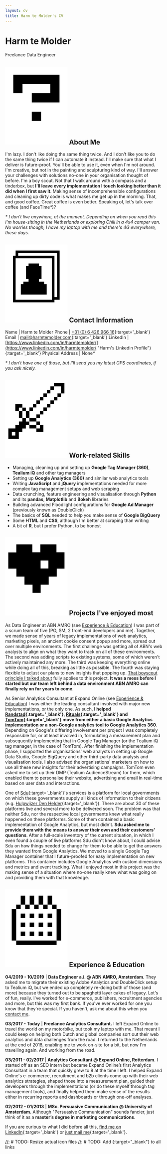 ```yaml
---
layout: cv
title: Harm te Molder's CV
---
```

# Harm te Molder
Freelance Data Engineer

<div class="section" markdown="1">

## <img class="icon" src="images/about-me.svg" alt="about me icon" title="About Me" /> About Me

I'm lazy. I don't like doing the same thing twice. And I don't like you to do the same thing twice if I can automate it instead. I'll make sure that what I deliver is future-proof. You'll be able to use it, even when I'm not around. I'm creative, but not in the painting and sculpturing kind of way. I'll answer your challenges with solutions no-one in your organisation thought of before. I'm a boy scout. Not that I walk around with a compass and a tinderbox, but <strong class="extra-strong">I'll leave every implementation I touch looking better than it did when I first saw it</strong>. Making sense of incomprehensible configurations and cleaning up dirty code is what makes me get up in the morning. That, and good coffee. Great coffee is even better. Speaking of, let's talk over coffee (and FaceTime<em>\*</em>)?

<em>\* I don't live anywhere, at the moment. Depending on when you read this I'm house-sitting in the Netherlands or exploring Chili in a 4x4 camper van. No worries though, I have my laptop with me and there's 4G everywhere, these days.</em>

</div><div class="section" markdown="1">

## <img class="icon" src="images/contact-information.svg" alt="contact information icon" title="Contact Information" /> Contact Information

Name | Harm te Molder
Phone | [+31 (0) 6 426 966 16](tel:+31642696616 "Harm's Phone Number"){:target='_blank'}
Email | [mail@harmtemolder.com](mailto:mail@harmtemolder.com "Harm's Email Address"){:target='_blank'}
LinkedIn | [https://www.linkedin.com/in/harmtemolder/](https://www.linkedin.com/in/harmtemolder/ "Harm's LinkedIn Profile"){:target='_blank'}
Physical Address | None<em>\*</em>

<em>\* I don't have one of those, but I'll send you my latest GPS coordinates, if you ask nicely.</em>

</div><div class="section" markdown="1">

## <img class="icon" src="images/work-related-skills.svg" alt="work-related skills icon" title="Work-related Skills" /> Work-related Skills

<ul><li id="eight">Managing, cleaning up and setting up <strong class="extra-strong">Google Tag Manager (360)</strong>, <strong>Tealium iQ</strong> and other tag managers</li>
<li id="seven">Setting up <strong class="extra-strong">Google Analytics (360)</strong> and similar web analytics tools</li>
<li id="six">Writing <strong class="extra-strong">JavaScript</strong> and <strong>jQuery</strong> implementations needed for more complex tag management setups and web scraping</li>
<li id="five">Data crunching, feature engineering and visualisation through <strong class="extra-strong">Python</strong> and its <strong>pandas</strong>, <strong>Matplotlib</strong> and <strong>Bokeh</strong> libraries</li>
<li id="four">Building advanced Floodlight configurations for <strong>Google Ad Manager</strong> (previously known as DoubleClick)</li>
<li id="three">The basics of <strong>SQL</strong> needed to help you make sense of <strong class="extra-strong">Google BigQuery</strong></li>
<li id="two">Some <strong>HTML</strong> and <strong>CSS</strong>, although I'm better at scraping than writing</li>
<li id="one">A bit of <strong>R</strong>, but I prefer Python, to be honest</li></ul>

</div><div class="section" markdown="1">

## <img class="icon" src="images/projects-ive-enjoyed-most.svg" alt="projects ive enjoyed most icon" title="Projects I've enjoyed most" /> Projects I've enjoyed most

As Data Engineer at ABN AMRO (see [Experience & Education](#experience--education)) I was part of a scrum team of five (PO, SM, 2 front-end developers and me). Together, we made sense of years of legacy implementations of web analytics, marketing pixels, an ancient cookie consent popup and more, spread out over multiple environments. The first challenge was getting all of ABN's web analysts to align on what they want to track on all of these environments. The second was adding scripts to existing systems, some of which weren't actively maintained any more. The third was keeping everything online while doing all of this, breaking as little as possible. The fourth was staying flexible to adjust our plans to new insights that popping up. [That boyscout principle I talked about](#about-me) fully applies to this project. <strong class="extra-strong">It was a mess before I started but our team left behind a data environment ABN AMRO can finally rely on for years to come</strong>.

As Senior Analytics Consultant at Expand Online (see [Experience & Education](#experience--education)) I was either the leading consultant involved with major new implementations, or the only one. As such, <strong class="extra-strong">I helped [Randstad](https://www.randstad.com/){:target='_blank'}, [Rituals](https://www.rituals.com/){:target='_blank'} and [TomTom](https://www.tomtom.com/){:target='_blank'} move from either a basic Google Analytics implementation or a non-Google analytics tool to Google Analytics 360</strong>. Depending on Google's differing involvement per project I was completely responsible for, or at least involved in, formulating a measurement plan and subsequently implementing that in Google Tag Manager (or the Tealium iQ tag manager, in the case of TomTom). After finishing the implementation phase, I supported the organisations' web analysts in setting up Google Data Studio, Google BigQuery and other third-party data analysis and visualisation tools. I also advised the organisations' marketers on how to use all these new insights for their advertising campaigns. TomTom even asked me to set up their DMP (Tealium AudienceStream) for them, which enabled them to personalise their website, advertising and email in real-time based on user data and interactions.

One of [Sdu](https://www.sdu.nl/){:target='_blank'}'s services is a platform for local governments on which these governments supply all kinds of information to their citizens (e.g. [Hulpwijzer Den Helder](https://www.hulpwijzerdenhelder.nl/){:target='_blank'}). There are about 30 of these platforms live and several more to be delivered soon. The problem was that neither Sdu, nor the respective local governments knew what really happened on these platforms. Some of them contained a basic implementation of Google Analytics, but most didn't. <strong class="extra-strong">Sdu asked me to provide them with the means to answer their own and their customers' questions</strong>. After a full-scale inventory of the current situation, in which I even found a couple of live platforms Sdu didn't know about, I could advise Sdu on how things needed to change for them to be able to get the answers they wanted from Google Analytics. We moved to a single Google Tag Manager container that I future-proofed for easy implementation on new platforms. This container includes Google Analytics with custom dimensions and metrics and event tracking. What I enjoyed most in this project was the making sense of a situation where no-one really knew what was going on and providing them with that knowledge.

</div><div class="section" markdown="1">

## <img class="icon" src="images/experience-education.svg" alt="experience & education icon" title="Experience & Education" /> Experience & Education

**04/2019 - 10/2019** | <strong class="extra-strong">Data Engineer a.i. @ ABN AMRO, Amsterdam.</strong> They asked me to migrate their existing Adobe Analytics and DoubleClick setup to Tealium iQ, but we ended up completely re-doing both of those (and more) because they turned out to be spaghetti layer cakes of legacy. Lot's of fun, really. I've worked for e-commerce, publishers, recruitment agencies and more, but this was my first bank. If you've ever worked for one you know that they're special. If you haven't, ask me about this when you [contact me](#contact-information).

**03/2017 - Today** | <strong class="extra-strong">Freelance Analytics Consultant.</strong> I left Expand Online to travel the world on my motorbike, but took my laptop with me. That meant I could keep on helping both Dutch and global companies sort out their web analytics and data challenges from the road. I returned to the Netherlands at the end of 2018, enabling me to work on-site for a bit, but now I'm travelling again. And working from the road.

**03/2011 - 02/2017** | <strong class="extra-strong">Analytics Consultant @ Expand Online, Rotterdam.</strong> I started off as an SEO intern but became Expand Online’s first Analytics Consultant in a team that quickly grew to 8 at the time I left. I helped Expand Online's e-commerce, recruitment and b2b clients come up with their web analytics strategies, shaped those into a measurement plan, guided their developers through the implementations (or do these myself through tag management tools), and finally helped them make sense of the results either in recurring reports and dashboards or through one-off analyses.

**02/2012 - 01/2013** | <strong>MSc. Persuasive Communication @ University of Amsterdam.</strong> Although "Persuasive Communication" sounds fancier, just think of it as a <strong class="extra-strong">master’s degree in marketing communications</strong>.

If you are curious to what I did before all this, [find me on LinkedIn](https://www.linkedin.com/in/harmtemolder/ "Harm's LinkedIn Profile"){:target='_blank'} or [just mail me](mailto:mail@harmtemolder.com "Harm's Email Address"){:target='_blank'}.

</div>

[//]: # (Last updated: 2019/09/27)
[//]: # TODO: Resize actual icon files
[//]: # TODO: Add {:target="_blank"} to all links
